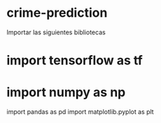 # crime-prediction
Importar las siguientes bibliotecas

# import tensorflow as tf
# import numpy as np
import pandas as pd
import matplotlib.pyplot as plt
